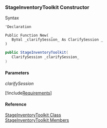 ﻿### StageInventoryToolkit Constructor

Syntax

```vbnet
'Declaration

Public Function New( _
   ByVal _clarifySession_ As ClarifySession _
)
```

```csharp
public StageInventoryToolkit( 
   ClarifySession _clarifySession_
)
```

#### Parameters

_clarifySession_

[!include[Requirements](../partials/requirements.md)]

#### Reference

[StageInventoryToolkit Class](FChoice.Toolkits.Clarify~FChoice.Toolkits.Clarify.FieldOps.StageInventoryToolkit.md)  
[StageInventoryToolkit Members](FChoice.Toolkits.Clarify~FChoice.Toolkits.Clarify.FieldOps.StageInventoryToolkit_members.md)